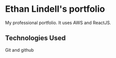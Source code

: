 # Ethan Lindell's portfolio

My professional portfolio. It uses AWS and ReactJS.

## Technologies Used

Git and github
